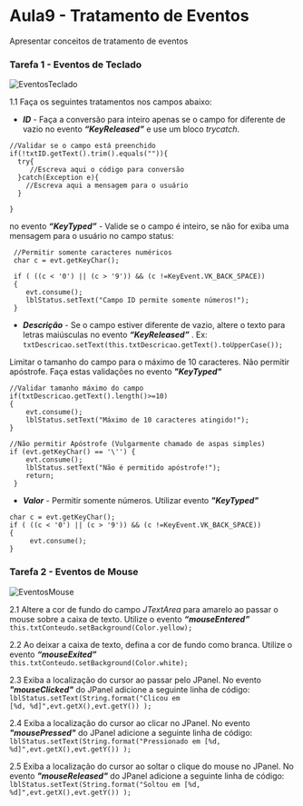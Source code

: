 # Aula9 - Tratamento de Eventos
Apresentar conceitos de tratamento de eventos

### Tarefa 1 - Eventos de Teclado

![EventosTeclado](prototipos/aula9_EventosTeclado_Prototipo.png)

1.1 Faça os seguintes tratamentos nos campos abaixo:
* ***ID*** - Faça a conversão para inteiro apenas se o campo for diferente de vazio no evento ***“KeyReleased”*** e use um bloco _trycatch_.

```
//Validar se o campo está preenchido
if(!txtID.getText().trim().equals("")){
  try{
     //Escreva aqui o código para conversão
  }catch(Exception e){
    //Escreva aqui a mensagem para o usuário
  }
  
}

```

no evento ***“KeyTyped”*** - Valide se o campo é inteiro, se não for exiba uma mensagem para o usuário no campo status: <br />
```
 //Permitir somente caracteres numéricos
 char c = evt.getKeyChar();
        
 if ( ((c < '0') || (c > '9')) && (c !=KeyEvent.VK_BACK_SPACE))
 {
    evt.consume(); 
    lblStatus.setText("Campo ID permite somente números!");
 }

```
  
* ***Descrição*** - Se o campo estiver diferente de vazio, altere o texto para letras maiúsculas no evento ***“KeyReleased”*** . Ex: </br>
<code>txtDescricao.setText(this.txtDescricao.getText().toUpperCase());</code>

Limitar o tamanho do campo para o máximo de 10 caracteres. Não permitir apóstrofe. Faça estas validações no evento ***"KeyTyped"***
```
//Validar tamanho máximo do campo
if(txtDescricao.getText().length()>=10)
{
    evt.consume();
    lblStatus.setText("Máximo de 10 caracteres atingido!");
}
```

```
//Não permitir Apóstrofe (Vulgarmente chamado de aspas simples)
if (evt.getKeyChar() == '\'') {
    evt.consume();
    lblStatus.setText("Não é permitido apóstrofe!");
    return;
 }
```

* ***Valor*** - Permitir somente números. Utilizar evento ***"KeyTyped"***
```
char c = evt.getKeyChar();
if ( ((c < '0') || (c > '9')) && (c !=KeyEvent.VK_BACK_SPACE))
{
     evt.consume(); 
}
```

### Tarefa 2 - Eventos de Mouse

![EventosMouse](prototipos/aula9_EventosMouse_Prototipo.png)

2.1 Altere a cor de fundo do campo _JTextArea_ para amarelo ao passar o mouse sobre a caixa de texto. Utilize o evento ***“mouseEntered”*** <br />
<code>this.txtConteudo.setBackground(Color.yellow);</code>

2.2 Ao deixar a caixa de texto, defina a cor de fundo como branca. Utilize o evento ***“mouseExited”*** <br />
<code>this.txtConteudo.setBackground(Color.white);</code>

2.3 Exiba a localização do cursor ao passar pelo JPanel. No evento ***"mouseClicked"*** do JPanel adicione a seguinte linha de código: <br />
<code>lblStatus.setText(String.format("Clicou em [%d, %d]",evt.getX(),evt.getY()) );</code>

2.4 Exiba a localização do cursor ao clicar no JPanel. No evento ***"mousePressed"*** do JPanel adicione a seguinte linha de código: <br />
<code>lblStatus.setText(String.format("Pressionado em [%d, %d]",evt.getX(),evt.getY()) );</code>

2.5 Exiba a localização do cursor ao soltar o clique do mouse no JPanel. No evento ***"mouseReleased"*** do JPanel adicione a seguinte linha de código: <br />
<code>lblStatus.setText(String.format("Soltou em [%d, %d]",evt.getX(),evt.getY()) );</code>



